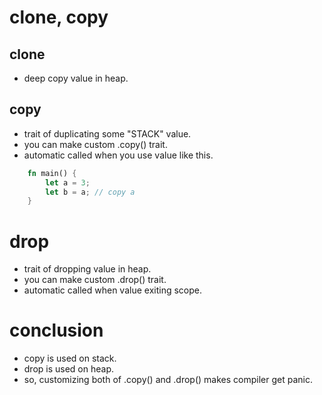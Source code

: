 # clone, copy

## clone
- deep copy value in heap.

## copy
- trait of duplicating some "STACK" value.
- you can make custom .copy() trait.
- automatic called when you use value like this.
```rust
    fn main() {
        let a = 3;
        let b = a; // copy a
    }
```

# drop
- trait of dropping value in heap.
- you can make custom .drop() trait.
- automatic called when value exiting scope.

# conclusion
- copy is used on stack.
- drop is used on heap.
- so, customizing both of .copy() and .drop() makes compiler get panic.